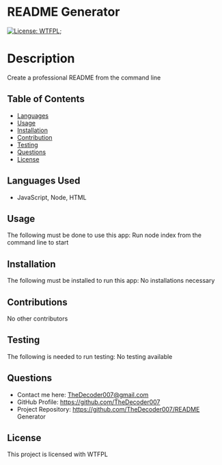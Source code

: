 # README Generator
  
  [![License: WTFPL](https://img.shields.io/badge/License-WTFPL-brightgreen.svg)](http://www.wtfpl.net/about/);


  # Description
  Create a professional README from the command line

  ## Table of Contents

  * [Languages](#Languages)
  * [Usage](#Usage)
  * [Installation](#Installation)
  * [Contribution](#Contributions)
  * [Testing](#Testing)
  * [Questions](#Questions)
  * [License](#License)

  ## Languages Used
  * JavaScript, Node, HTML



  ## Usage
  The following must be done to use this app: Run node index from the command line to start

  ## Installation
  The following must be installed to run this app: No installations necessary

  ## Contributions
  No other contributors

  ## Testing
  The following is needed to run testing: No testing available

  ## Questions
  * Contact me here: TheDecoder007@gmail.com
  * GitHub Profile: https://github.com/TheDecoder007
  * Project Repository: https://github.com/TheDecoder007/README Generator

  ## License
  This project is licensed with WTFPL
  
  